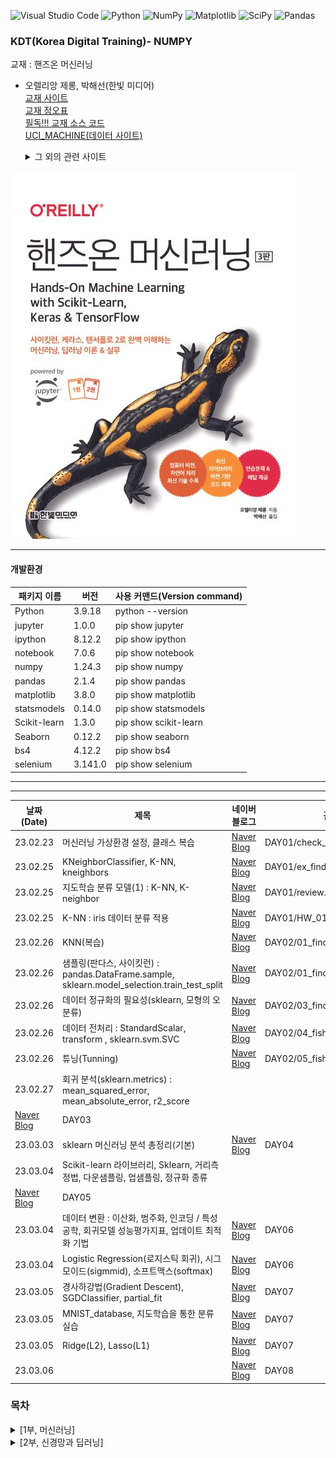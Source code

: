![Visual Studio Code](https://img.shields.io/badge/Visual%20Studio%20Code-0078d7.svg?style=for-the-badge&logo=visual-studio-code&logoColor=white)
![Python](https://img.shields.io/badge/python-3670A0?style=for-the-badge&logo=python&logoColor=ffdd54)
![NumPy](https://img.shields.io/badge/numpy-%23013243.svg?style=for-the-badge&logo=numpy&logoColor=white)
![Matplotlib](https://img.shields.io/badge/Matplotlib-%23ffffff.svg?style=for-the-badge&logo=Matplotlib&logoColor=black)
![SciPy](https://img.shields.io/badge/SciPy-%230C55A5.svg?style=for-the-badge&logo=scipy&logoColor=%white)
![Pandas](https://img.shields.io/badge/pandas-%23150458.svg?style=for-the-badge&logo=pandas&logoColor=white)

### KDT(Korea Digital Training)- NUMPY

교재 : 핸즈온 머신러닝

- 오렐리앙 제롱, 박해선(한빛 미디어)  
  [교재 사이트](https://product.kyobobook.co.kr/detail/S000208981368)  
  [교재 정오표](https://tensorflow.blog/handson-ml3/)  
  [필독!!! 교재 소스 코드](https://github.com/rickiepark/handson-ml3)  
  [UCI_MACHINE(데이터 사이트)](https://archive.ics.uci.edu/)
  <details>
  <summary>
    그 외의 관련 사이트
  </summary>

  [머신 러닝이 적용되는 사례](https://en.wikipedia.org/wiki/Machine_learning#Applications)  
   [learnpython.org](https://learnpython.org/)  
  [pandas.org](https://pandas.pydata.org/docs/)  
  [numpy.org](https://numpy.org/doc/stable/)  
  [matplotlib.org](https://matplotlib.org/stable/users/index)  
  [머신러닝강좌(앤드루 응)](https://www.coursera.org/learn/machine-learning/)  
  [사이킷런 사용자 가이드](https://scikit-learn.org/stable/user_guide.html)  
  [Quora-머신러닝 블로그](https://quora.com/What-are-the-best-artificial-intelligence-blogs-newsletters)

</details>

![alt text](./image/image.png)

<hr/>

#### 개발환경

| 패키지 이름  | 버전    | 사용 커맨드(Version command) |
| ------------ | ------- | ---------------------------- |
| Python       | 3.9.18  | python --version             |
| jupyter      | 1.0.0   | pip show jupyter             |
| ipython      | 8.12.2  | pip show ipython             |
| notebook     | 7.0.6   | pip show notebook            |
| numpy        | 1.24.3  | pip show numpy               |
| pandas       | 2.1.4   | pip show pandas              |
| matplotlib   | 3.8.0   | pip show matplotlib          |
| statsmodels  | 0.14.0  | pip show statsmodels         |
| Scikit-learn | 1.3.0   | pip show scikit-learn        |
| Seaborn      | 0.12.2  | pip show seaborn             |
| bs4          | 4.12.2  | pip show bs4                 |
| selenium     | 3.141.0 | pip show selenium            |

<hr/>

<hr/>   
   
|날짜(Date) | 제목 | 네이버 블로그 | 관련 디렉토리 |
| --------  | ---  | -----------| ------------|
| 23.02.23  |  머신러닝 가상환경 설정, 클래스 복습 | [Naver Blog](https://blog.naver.com/mathnoah/223362791122)         | DAY01/check_pk, ex_class, ex_class_02  |
| 23.02.25  |  KNeighborClassifier, K-NN, kneighbors | [Naver Blog](https://blog.naver.com/mathnoah/223364565653)         | DAY01/ex_find_fish.ipynb|
| 23.02.25  | 지도학습 분류 모델(1) : K-NN, K-neighbor  | [Naver Blog](https://blog.naver.com/mathnoah/223364567676)         | DAY01/review.ipynb  |
| 23.02.25  | K-NN : iris 데이터 분류 적용  | [Naver Blog](https://blog.naver.com/mathnoah/223364568845)         | DAY01/HW_01_명노아.ipynb  |
| 23.02.26  |KNN(복습) | [Naver Blog](https://blog.naver.com/mathnoah/223365314255)  | DAY02/01_find_fish_knn.ipynb  |
| 23.02.26  |샘플링(판다스, 사이킷런) : pandas.DataFrame.sample, sklearn.model_selection.train_test_split | [Naver Blog](https://blog.naver.com/mathnoah/223365376406)  | DAY02/01_find_fish_knn.ipynb  |
| 23.02.26  | 데이터 정규화의 필요성(sklearn, 모형의 오분류)| [Naver Blog](https://blog.naver.com/mathnoah/223365548990)  | DAY02/03_find_fish_normalization.ipynb  |
| 23.02.26  | 데이터 전처리 : StandardScalar, transform , sklearn.svm.SVC| [Naver Blog](https://blog.naver.com/mathnoah/223365678380)  | DAY02/04_fish_sklearn.ipynb  |
| 23.02.26  |튜닝(Tunning) | [Naver Blog](https://blog.naver.com/mathnoah/223365773861)  | DAY02/05_fish_Tunning.ipynb  |
| 23.02.27  | 회귀 분석(sklearn.metrics) : mean_squared_error, mean_absolute_error, r2_score
 | [Naver Blog](https://blog.naver.com/mathnoah/223366718832)  | DAY03  |
| 23.03.03  | sklearn 머신러닝 분석 총정리(기본)| [Naver Blog](https://blog.naver.com/mathnoah/223371692522)  | DAY04  |
| 23.03.04  |  Scikit-learn 라이브러리, Sklearn, 거리측정법, 다운샘플링, 업샘플링, 정규화 종류
| [Naver Blog](https://blog.naver.com/mathnoah/223372584445)  | DAY05  |
| 23.03.04  | 데이터 변환 : 이산화, 범주화, 인코딩 / 특성공학, 회귀모델 성능평가지표, 업데이트 최적화 기법 | [Naver Blog](https://blog.naver.com/mathnoah/223372644891)  | DAY06  |
| 23.03.04  | Logistic Regression(로지스틱 회귀), 시그모이드(sigmmid), 소프트맥스(softmax) | [Naver Blog](https://blog.naver.com/mathnoah/223372670356)  | DAY06  |
| 23.03.05  | 경사하강법(Gradient Descent), SGDClassifier, partial_fit | [Naver Blog](https://blog.naver.com/mathnoah/223373496572)  | DAY07  |
| 23.03.05  |  MNIST_database, 지도학습을 통한 분류 실습 | [Naver Blog](https://blog.naver.com/mathnoah/223373716117)  | DAY07  |
| 23.03.05  | Ridge(L2), Lasso(L1) | [Naver Blog](https://blog.naver.com/mathnoah/223373795689)  | DAY07  |
| 23.03.06  |  | [Naver Blog]()  | DAY08  |

### 목차

<details>
  <summary>
    [1부, 머신러닝]
  </summary>
  
# [1부 머신러닝]
## 1장 한눈에 보는 머신러닝
### 1.1 머신러닝이란?
### 1.2 왜 머신러닝을 사용하나요?
### 1.3 애플리케이션 사례
### 1.4 머신러닝 시스템의 종류
- 1.4.1 훈련 지도 방식
  - 지도 학습
  - 비지도 학습
  - 준비도 학습
  - 자기 지도 학습
  - 강화 학습
- 1.4.2 배치 학습과 온라인 학습
  - 배치 학습
  - 온라인 학습
- 1.4.3 사례 기반 학습과 모델 기반 학습
  - 사례 기반 학습
  - 모델 기반 학습
### 1.5 머신러닝의 주요 도전 과제
- 1.5.1 충분하지 않은 양의 훈련 데이터
- 1.5.2 대표성 없는 훈련 데이터
- 1.5.3 낮은 품질의 데이터
- 1.5.4 관련없는 특성
- 1.5.5 훈련 데이터 과대적합
- 1.5.6 훈련 데이터 과소적합
- 1.5.7 핵심 요약
### 1.6 테스트와 검증
- 1.6.1 하이퍼파라미터 튜닝과 모델 선택
- 1.6.2 데이터 불일치
## 연습문제

## 2장 머신러닝 프로젝트 처음부터 끝까지

### 2.1 실제 데이터로 작업하기

### 2.2 큰 그림 보기

- 2.2.1 문제 정의
- 2.2.2 성능 측정 지표 선택
- 2.2.3 가정 검사

### 2.3 데이터 가져오기

- 2.3.1 구글 코랩을 사용하여 예제 코드 실행하기
- 2.3.2 코드와 데이터 저장하기
- 2.3.3 대화식 환경의 편리함과 위험
- 2.3.4 책의 코드와 노트북의 코드
- 2.3.5 데이터 다운로드
- 2.3.6 데이터 구조 훑어보기
- 2.3.7 테스트 세트 만들기

### 2.4 데이터 이해를 위한 탐색과 시각화

- 2.4.1 지리적 데이터 시각화하기
- 2.4.2 상관관계 조사하기
- 2.4.3 특성 조합으로 실험하기

### 2.5 머신러닝 알고리즘을 위한 데이터 준비

- 2.5.1 데이터 정제
- 2.5.2 텍스트와 범주형 특성 다루기
- 2.5.3 특성 스케일과 변환
- 2.5.4 사용자 정의 변환기
- 2.5.5 변환 파이프라인

### 2.6 모델 선택과 훈련

- 2.6.1 훈련 세트에서 훈련하고 평가하기
- 2.6.2 교차 검증으로 평가하기

### 2.7 모델 미세 튜닝

- 2.7.1 그리드 서치
- 2.7.2 랜덤 서치
- 2.7.3 앙상블 방법
- 2.7.4 최상의 모델과 오차 분석
- 2.7.5 테스트 세트로 시스템 평가하기

### 2.8 론칭, 모니터링, 시스템 유지 보수

### 2.9 직접 해보세요!

## 연습문제

## 3장 분류

### 3.1 MNIST

### 3.2 이진 분류기 훈련

### 3.3 성능 측정

- 3.3.1 교차 검증을 사용한 정확도 측정
- 3.3.2 오차 행렬
- 3.3.3 정밀도와 재현율
- 3.3.4 정밀도/재현율 트레이드오프
- 3.3.5 ROC 곡선

### 3.4 다중 분류

### 3.5 오류 분석

### 3.6 다중 레이블 분류

### 3.7 다중 출력 분류

## 연습문제

## 4장 모델 훈련

### 4.1 선형 회귀

- 4.1.1 정규 방정식
- 4.1.2 계산 복잡도

### 4.2 경사 하강법

- 4.2.1 배치 경사 하강법
- 4.2.2 확률적 경사 하강법
- 4.2.3 미니배치 경사 하강법

### 4.3 다항 회귀

### 4.4 학습 곡선

### 4.5 규제가 있는 선형 모델

- 4.5.1 릿지 회귀
- 4.5.2 라쏘 회귀
- 4.5.3 엘라스틱넷
- 4.5.4 조기 종료

### 4.6 로지스틱 회귀

- 4.6.1 확률 추정
- 4.6.2 훈련과 비용 함수
- 4.6.3 결정 경계
- 4.6.4 소프트맥스 회귀

## 연습문제

## 5장 서포트 벡터 머신

### 5.1 선형 SVM 분류

- 5.1.1 소프트 마진 분류

### 5.2 비선형 SVM 분류

- 5.2.1 다항식 커널
- 5.2.2 유사도 특성
- 5.2.3 가우스 RBF 커널
- 5.2.4 계산 복잡도

### 5.3 SVM 회귀

### 5.4 SVM 이론

- 5.5.1 커널 SVM

## 연습문제

## 6장 결정 트리

### 6.1 결정 트리 학습과 시각화

### 6.2 예측

### 6.3 클래스 확률 추정

### 6.4 CART 훈련 알고리즘

### 6.5 계산 복잡도

### 6.6 지니 불순도 또는 엔트로피?

### 6.7 규제 매개변수

### 6.8 회귀

### 6.9 축 방향에 대한 민감성

### 6.10 결정 트리의 분산 문제

## 연습문제

## 7장 앙상블 학습과 랜덤 포레스트

### 7.1 투표 기반 분류기

### 7.2 배깅과 페이스팅

- 7.2.1 사이킷런의 배깅과 페이스팅
- 7.2.2 OOB 평가

### 7.3 랜덤 패치와 랜덤 서브스페이스

### 7.4 랜덤 포레스트

- 7.4.1 엑스트라 트리
- 7.4.2 특성 중요도

### 7.5 부스팅

- 7.5.1 AdaBoost
- 7.5.2 그레이디언트 부스팅
- 7.5.3 히스토그램 기반 그레이디언트 부스팅
- 7.6 스태킹

## 연습문제

## 8장 차원 축소

### 8.1 차원의 저주

### 8.2 차원 축소를 위한 접근법

- 8.2.1 투영
- 8.2.2 매니폴드 학습

### 8.3 주성분 분석

- 8.3.1 분산 보존
- 8.3.2 주성분
- 8.3.3 d차원으로 투영하기
- 8.3.4 사이킷런 사용하기
- 8.3.5 설명된 분산의 비율
- 8.3.6 적절한 차원 수 선택
- 8.3.7 압축을 위한 PCA
- 8.3.8 랜덤 PCA
- 8.3.9 점진적 PCA

### 8.4 랜덤 투영

### 8.5 지역 선형 임베딩

### 8.6 다른 차원 축소 기법

## 연습문제

## 9장 비지도 학습

### 9.1 군집

- 9.1.1 k-평균
  - k-평균 알고리즘
  - 센트로이드 초기화 방법
  - k-평균 속도 개선과 미니배치 k-평균
  - 최적의 클러스터 개수 찾기
- 9.1.2 k-평균의 한계
- 9.1.3 군집을 사용한 이미지 분할
- 9.1.4 군집을 사용한 준지도 학습
- 9.1.5 DBSCAN
- 9.1.6 다른 군집 알고리즘

### 9.2 가우스 혼합

- 9.2.1 가우스 혼합을 사용한 이상치 탐지
- 9.2.2 클러스터 개수 선택
- 9.2.3 베이즈 가우스 혼합 모델
- 9.2.4 이상치 탐지와 특이치 탐지를 위한 알고리즘

## 연습문제

## 10장 케라스를 사용한 인공 신경망 소개

### 10.1 생물학적 뉴런에서 인공 뉴런까지

- 10.1.1 생물학적 뉴런
- 10.1.2 뉴런을 사용한 논리 연산
- 10.1.3 퍼셉트론
- 10.1.4 다층 퍼셉트론과 역전파
- 10.1.5 회귀를 위한 다층 퍼셉트론
- 10.1.6 분류를 위한 다층 퍼셉트론

### 10.2 케라스로 다층 퍼셉트론 구현하기

- 10.2.1 시퀀셜 API로 이미지 분류기 만들기
  - 케라스로 데이터셋 적재하기
  - 시퀀셜 API로 모델 만들기
  - 모델 컴파일
  - 모델 훈련과 평가
  - 모델로 예측 만들기
- 10.2.2 시퀀셜 API로 회귀용 다층 퍼셉트론 만들기
- 10.2.3 함수형 API로 복잡한 모델 만들기
- 10.2.4 서브클래싱 API로 동적 모델 만들기
- 10.2.5 모델 저장과 복원하기
- 10.2.6 콜백 사용하기
- 10.2.7 텐서보드로 시각화하기

### 10.3 신경망 하이퍼파라미터 튜닝하기

- 10.3.1 은닉 층 개수
- 10.3.2 은닉 층의 뉴런 개수
- 10.3.3 학습률, 배치 크기 그리고 다른 하이퍼파라미터

## 연습문제

## 11장 심층 신경망 훈련

### 11.1 그레이디언트 소실과 폭주 문제

- 11.1.1 글로럿과 He 초기화
- 11.1.2 고급 활성화 함수
  - LeakyReLU
  - ELU와 SELU
  - GELU, Swish, Mish
- 11.1.3 배치 정규화
  - 케라스로 배치 정규화 구현하기
- 11.1.4 그레이디언트 클리핑

### 11.2 사전 훈련된 층 재사용하기

- 11.2.1 케라스를 사용한 전이 학습
- 11.2.2 비지도 사전 훈련
- 11.2.3 보조 작업에서 사전 훈련

### 11.3 고속 옵티마이저

- 11.3.1 모멘텀 최적화
- 11.3.2 네스테로프 가속 경사
- 11.3.3 AdaGrad
- 11.3.4 RMSProp
- 11.3.5 Adam
- 11.3.6 AdaMax
- 11.3.7 Nadam
- 11.3.8 AdamW
- 11.3.9 학습률 스케줄링

### 11.4 규제를 사용해 과대적합 피하기

- 11.4.1 l1과 l2 규제
- 11.4.2 드롭아웃
- 11.4.3 몬테 카를로 드롭아웃
- 11.4.4 맥스-노름 규제

### 11.5 요약 및 실용적인 가이드라인

## 연습문제

</details>

<div>
<details>
  <summary>
    [2부, 신경망과 딥러닝]
  </summary>

# 12장 텐서플로를 사용한 사용자 정의 모델과 훈련

## 12.1 텐서플로 훑어보기

## 12.2 넘파이처럼 텐서플로 사용하기

### 12.2.1 텐서와 연산

### 12.2.2 텐서와 넘파이

### 12.2.3 타입 변환

### 12.2.4 변수

### 12.2.5 다른 데이터 구조

## 12.3 사용자 정의 모델과 훈련 알고리즘

### 12.3.1 사용자 정의 손실 함수

### 12.3.2 사용자 정의 요소를 가진 모델을 저장하고 로드하기

### 12.3.3 활성화 함수, 초기화, 규제, 제한을 커스터마이징하기

### 12.3.4 사용자 정의 지표

### 12.3.5 사용자 정의 층

### 12.3.6 사용자 정의 모델

### 12.3.7 모델 구성 요소에 기반한 손실과 지표

### 12.3.8 자동 미분으로 그레이디언트 계산하기

### 12.3.9 사용자 정의 훈련 반복

## 12.4 텐서플로 함수와 그래프

### 12.4.1 오토그래프와 트레이싱

### 12.4.2 텐서플로 함수 사용법

## 연습문제

# 13장 텐서플로를 사용한 데이터 적재와 전처리

## 13.1 데이터 API

### 13.1.1 연쇄 변환

### 13.1.2 데이터 셔플링

### 13.1.3 여러 파일에서 한 줄씩 번갈아 읽기

### 13.1.4 데이터 전처리

### 13.1.5 데이터 적재와 전처리 합치기

### 13.1.6 프리페치

### 13.1.7 케라스와 데이터셋 사용하기

## 13.2 TFRecord 포맷

### 13.2.1 압축된 TFRecord 파일

### 13.2.2 프로토콜 버퍼 개요

### 13.2.3 텐서플로 프로토콜 버퍼

### 13.2.4 Example 프로토콜 버퍼 읽고 파싱하기

### 13.2.5 SequenceExample 프로토콜 버퍼로 리스트의 리스트 다루기

## 13.3 케라스의 전처리 층

### 13.3.1 Normalization 층

### 13.3.2 Discretization 층

### 13.3.3 CategoryEncoding 층

### 13.3.4 StringLookup 층

### 13.3.5 Hashing 층

### 13.3.6 임베딩을 사용해 범주형 특성 인코딩하기

### 13.3.7 텍스트 전처리

### 13.3.8 사전 훈련된 언어 모델 구성 요소 사용하기

### 13.3.9 이미지 전처리 층

## 13.5 텐서플로 데이터셋 프로젝트

## 연습문제

# 14장 합성곱 신경망을 사용한 컴퓨터 비전

## 14.1 시각 피질 구조

## 14.2 합성곱 층

### 14.2.1 필터

### 14.2.2 여러 가지 특성 맵 쌓기

### 14.2.3 케라스로 합성곱 층 구현하기

### 14.2.4 메모리 요구 사항

## 14.3 풀링 층

## 14.4 케라스로 풀링 층 구현하기

## 14.5 CNN 구조

### 14.5.1 LeNet-5

### 14.5.2 AlexNet

### 14.5.3 GoogLeNet

### 14.5.4 VGGNet

### 14.5.5 ResNet

### 14.5.6 Xception

### 14.5.7 SENet

### 14.5.8 주목할 만한 다른 구조

### 14.5.9 올바른 CNN 구조 선택

## 14.6 케라스로 ResNet-34 CNN 구현하기

## 14.7 케라스의 사전 훈련 모델 사용하기

## 14.8 사전 훈련된 모델을 사용한 전이 학습

## 14.9 분류와 위치 추정

## 14.10 객체 탐지

### 14.10.1 완전 합성곱 신경망

### 14.10.2 YOLO

## 14.11 객체 추적

## 14.12 시맨틱 분할

## 연습문제

# 15장 RNN과 CNN을 사용한 시퀀스 처리

## 15.1 순환 뉴런과 순환 층

### 15.1.1 메모리 셀

### 15.1.2 입력과 출력 시퀀스

## 15.2 RNN 훈련하기

## 15.3 시계열 예측하기

### 15.3.1 ARMA 모델

### 15.3.2 머신러닝 모델을 위한 데이터 준비하기

### 15.3.3 선형 모델로 예측하기

### 15.3.4 간단한 RNN으로 예측하기

### 15.3.5 심층 RNN으로 예측하기

### 15.3.6 다변량 시계열 예측하기

### 15.3.7 여러 타임 스텝 앞 예측하기

### 15.3.8 시퀀스-투-시퀀스 모델로 예측하기

## 15.4 긴 시퀀스 다루기

### 15.4.1 불안정한 그레이디언트 문제와 싸우기

### 15.4.2 단기 기억 문제 해결하기

#### LSTM 셀

#### GRU 셀

#### 1D 합성곱 층으로 시퀀스 처리하기

#### WaveNet

## 연습문제

# 16장 RNN과 어텐션을 사용한 자연어 처리

## 16.1 Char-RNN으로 셰익스피어 문체 생성하기

### 16.1.1 훈련 데이터셋 만들기

### 16.1.2 Char-RNN 모델 만들고 훈련하기

### 16.1.3 가짜 셰익스피어 텍스트 생성하기

### 16.1.4 상태가 있는 RNN

## 16.2 감성 분석

### 16.2.1 마스킹

### 16.2.2 사전 훈련된 임베딩과 언어 모델 재사용하기

## 16.3 신경망 기계 번역을 위한 인코더-디코더 네트워크

### 16.3.1 양방향 RNN

### 16.3.2 빔 서치

## 16.4 어텐션 메커니즘

### 16.4.1 트랜스포머 구조: 어텐션만 있으면 된다

#### 위치 인코딩

#### 멀티 헤드 어텐션

## 16.5 언어 모델 분야의 최근 혁신

## 16.6 비전 트랜스포머

## 16.7 허깅 페이스의 트랜스포머스 라이브러리

## 연습문제

# 17장 오토인코더, GAN 그리고 확산 모델

## 17.1 효율적인 데이터 표현

## 17.2 과소완전 선형 오토인코더로 PCA 수행하기

## 17.3 적층 오토인코더

### 17.3.1 케라스로 적층 오토인코더 구현하기

### 17.3.2 재구성 시각화

### 17.3.3 패션 MNIST 데이터셋 시각화

### 17.3.4 적층 오토인코더를 사용한 비지도 사전 훈련

### 17.3.5 가중치 묶기

### 17.3.6 오토인코더 한 개씩 훈련하기

## 17.4 합성곱 오토인코더

## 17.5 잡음 제거 오토인코더

## 17.6 희소 오토인코더

## 17.7 변이형 오토인코더

### 17.7.1 패션 MNIST 이미지 생성하기

## 17.8 생성적 적대 신경망

### 17.8.1 GAN 훈련의 어려움

### 17.8.2 심층 합성곱 GAN

### 17.8.3 ProGAN

#### 미니배치 표준 편차 층

#### 동일한 학습 속도

#### 픽셀별 정규화 층

### 17.8.4 StyleGAN

#### 매핑 네트워크

#### 합성 네트워크

## 17.9 확산 모델

## 연습문제

# 18장 강화 학습

## 18.1 보상을 최적화하기 위한 학습

## 18.2 정책 탐색

## 18.3 OpenAI Gym

## 18.4 신경망 정책

## 18.5 행동 평가: 신용 할당 문제

## 18.6 정책 그레이디언트

## 18.7 마르코프 결정 과정

## 18.8 시간차 학습

## 18.9 Q-러닝

### 18.9.1 탐험 정책

### 18.9.2 근사 Q-러닝과 심층 Q-러닝

## 18.10 심층 Q-러닝 구현

## 18.11 심층 Q-러닝의 변형

### 18.11.1 고정 Q-가치 타깃

### 18.11.2 더블 DQN

### 18.11.3 우선 순위 기반 경험 재생

### 18.11.4 듀얼링 DQN

## 18.12 다른 강화 학습 알고리즘

## 연습문제

# 19장 대규모 텐서플로 모델 훈련과 배포

## 19.1 텐서플로 모델 서빙

### 19.1.1 텐서플로 서빙 사용하기

#### SavedModel로 내보내기

#### 텐서플로 서빙 설치하고 시작하기

#### REST API로 TF 서빙에 쿼리하기

#### gRPC API로 TF 서빙에 쿼리하기

#### 새로운 버전의 모델 배포하기

### 19.1.2 버텍스 AI에서 예측 서비스 만들기

### 19.1.3 버텍스 AI에서 배치 예측 작업 실행하기

## 19.2 모바일 또는 임베디드 디바이스에 모델 배포하기

## 19.3 웹 페이지에서 모델 실행하기

## 19.4 계산 속도를 높이기 위해 GPU 사용하기

### 19.4.1 GPU 구매하기

### 19.4.2 GPU RAM 관리하기

### 19.4.3 디바이스에 연산과 변수 할당하기

### 19.4.4 다중 장치에서 병렬 실행하기

## 19.5 다중 장치에서 모델 훈련하기

### 19.5.1 모델 병렬화

### 19.5.2 데이터 병렬화

#### 미러드 전략을 사용한 데이터 병렬화

#### 중앙 집중적인 파라미터를 사용한 데이터 병렬화

#### 대역폭 포화

### 19.5.3 분산 전략 API를 사용한 대규모 훈련

### 19.5.4 텐서플로 클러스터에서 모델 훈련하기

### 19.5.5 버텍스 AI에서 대규모 훈련 작업 실행하기

### 19.5.6 버텍스 AI의 하이퍼파라미터 튜닝

## 연습문제

# 마치며

[3부 부록]

## 부록 A 연습문제 정답

## 부록 B 머신러닝 프로젝트 체크리스트

### B.1 문제를 정의하고 큰 그림을 그립니다

### B.2 데이터를 수집합니다

### B.3 데이터를 탐색합니다

### B.4 데이터를 준비합니다

### B.5 가능성 있는 몇 개의 모델을 고릅니다

### B.6 모델을 미세 튜닝합니다

### B.7 솔루션을 출시합니다

### B.8 시스템을 론칭합니다!

## 부록 C 자동 미분

### C.1 수동 미분

### C.2 유한 차분 근사

### C.3 전진 모드 자동 미분

### C.4 후진 모드 자동 미분

## 부록 D 특수한 데이터 구조

### D.1 문자열

### D.2 래그드 텐서

### D.3 희소 텐서

### D.4 텐서 배열

### D.5 집합

### D.6 큐

## 부록 E 텐서플로 그래프

### E.1 TF 함수와 콘크리트 함수

### E.2 함수 정의와 함수 그래프 탐험하기

### E.3 트레이싱 자세히 보기

### E.4 오토그래프로 제어 흐름 표현하기

### E.5 TF 함수에서 변수와 다른 리소스 다루기

### E.6 케라스로 TF 함수 사용하기(또는 사용하기 않기)

</details>
</div>
